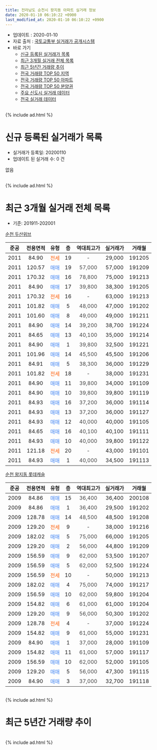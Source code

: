 ```yaml
---
title: 전라남도 순천시 왕지동 아파트 실거래 정보
date: 2020-01-10 06:10:22 +0900
last_modified_at: 2020-01-10 06:10:22 +0900
---
```


* 업데이트 : 2020-01-10
* 자료 출처 : [국토교통부 실거래가 공개시스템](http://rt.molit.go.kr)
* 바로 가기
    * [신규 등록된 실거래가 목록](#신규-등록된-실거래가-목록)
    * [최근 3개월 실거래 전체 목록](#최근-3개월-실거래-전체-목록)
    * [최근 5년간 거래량 추이](#최근-5년간-거래량-추이)
    * [전국 거래량 TOP 50 지역](https://inasie.github.io/apt-trade-info/최근-3개월-전국에서-가장-거래가-많이-발생한-지역)
    * [전국 거래량 TOP 50 아파트](https://inasie.github.io/apt-trade-info/최근-3개월-전국에서-가장-거래가-많이-발생한-아파트)
    * [전국 거래량 TOP 50 분양권](https://inasie.github.io/apt-trade-info/최근-3개월-전국에서-가장-거래가-많이-발생한-분양권)
    * [주요 신도시 실거래 데이터](https://inasie.github.io/apt-trade-info/주요-신도시)
    * [전국 실거래 데이터](https://inasie.github.io/apt-trade-info/전국)
<br>
{% include ad.html %}
<br>

# 신규 등록된 실거래가 목록
* 실거래가 등록일: 20200110
* 업데이트 된 실거래 수: 0 건

없음

<br>
{% include ad.html %}
<br>

# 최근 3개월 실거래 전체 목록
* 기준: 201911-202001


[순천 두산위브](https://search.naver.com/search.naver?query=%EC%A0%84%EB%9D%BC%EB%82%A8%EB%8F%84+%EC%88%9C%EC%B2%9C%EC%8B%9C+%EC%99%95%EC%A7%80%EB%8F%99+%EC%88%9C%EC%B2%9C+%EB%91%90%EC%82%B0%EC%9C%84%EB%B8%8C)

|준공|전용면적|유형|층|역대최고가|실거래가|거래월|
|:---:|:---:|:---:|:---:|:---:|:---:|:---:|
|2011|84.90|<span style="color:#ff5a00">전세</span>|19|<span style="color:#444444">-</span>|29,000|191205|
|2011|120.57|<span style="color:#4285f3">매매</span>|19|<span style="color:#444444">57,000</span>|57,000|191209|
|2011|170.32|<span style="color:#4285f3">매매</span>|16|<span style="color:#444444">78,800</span>|75,000|191213|
|2011|84.90|<span style="color:#4285f3">매매</span>|17|<span style="color:#444444">39,800</span>|38,300|191205|
|2011|170.32|<span style="color:#ff5a00">전세</span>|16|<span style="color:#444444">-</span>|63,000|191213|
|2011|101.82|<span style="color:#4285f3">매매</span>|5|<span style="color:#444444">48,000</span>|47,000|191202|
|2011|101.60|<span style="color:#4285f3">매매</span>|8|<span style="color:#444444">49,000</span>|49,000|191211|
|2011|84.90|<span style="color:#4285f3">매매</span>|14|<span style="color:#444444">39,200</span>|38,700|191224|
|2011|84.65|<span style="color:#4285f3">매매</span>|13|<span style="color:#444444">40,100</span>|35,000|191214|
|2011|84.90|<span style="color:#4285f3">매매</span>|1|<span style="color:#444444">39,800</span>|32,500|191221|
|2011|101.96|<span style="color:#4285f3">매매</span>|14|<span style="color:#444444">45,500</span>|45,500|191206|
|2011|84.91|<span style="color:#4285f3">매매</span>|5|<span style="color:#444444">38,300</span>|36,000|191229|
|2011|101.82|<span style="color:#ff5a00">전세</span>|18|<span style="color:#444444">-</span>|38,000|191231|
|2011|84.90|<span style="color:#4285f3">매매</span>|11|<span style="color:#444444">39,800</span>|34,000|191109|
|2011|84.90|<span style="color:#4285f3">매매</span>|10|<span style="color:#444444">39,800</span>|39,800|191119|
|2011|84.93|<span style="color:#4285f3">매매</span>|16|<span style="color:#444444">37,200</span>|36,000|191114|
|2011|84.93|<span style="color:#4285f3">매매</span>|13|<span style="color:#444444">37,200</span>|36,000|191127|
|2011|84.93|<span style="color:#4285f3">매매</span>|12|<span style="color:#444444">40,000</span>|40,000|191105|
|2011|84.65|<span style="color:#4285f3">매매</span>|16|<span style="color:#444444">40,100</span>|40,100|191111|
|2011|84.93|<span style="color:#4285f3">매매</span>|10|<span style="color:#444444">40,000</span>|39,800|191122|
|2011|121.18|<span style="color:#ff5a00">전세</span>|20|<span style="color:#444444">-</span>|43,000|191101|
|2011|84.93|<span style="color:#4285f3">매매</span>|1|<span style="color:#444444">40,000</span>|34,500|191113|

[순천 왕지동 롯데캐슬](https://search.naver.com/search.naver?query=%EC%A0%84%EB%9D%BC%EB%82%A8%EB%8F%84+%EC%88%9C%EC%B2%9C%EC%8B%9C+%EC%99%95%EC%A7%80%EB%8F%99+%EC%88%9C%EC%B2%9C+%EC%99%95%EC%A7%80%EB%8F%99+%EB%A1%AF%EB%8D%B0%EC%BA%90%EC%8A%AC)

|준공|전용면적|유형|층|역대최고가|실거래가|거래월|
|:---:|:---:|:---:|:---:|:---:|:---:|:---:|
|2009|84.86|<span style="color:#4285f3">매매</span>|15|<span style="color:#444444">36,400</span>|36,400|200108|
|2009|84.86|<span style="color:#4285f3">매매</span>|1|<span style="color:#444444">36,400</span>|29,500|191202|
|2009|128.78|<span style="color:#4285f3">매매</span>|14|<span style="color:#444444">48,500</span>|48,500|191208|
|2009|129.20|<span style="color:#ff5a00">전세</span>|9|<span style="color:#444444">-</span>|38,000|191216|
|2009|182.02|<span style="color:#4285f3">매매</span>|5|<span style="color:#444444">75,000</span>|66,000|191205|
|2009|129.20|<span style="color:#4285f3">매매</span>|2|<span style="color:#444444">56,000</span>|44,800|191209|
|2009|156.59|<span style="color:#4285f3">매매</span>|9|<span style="color:#444444">62,000</span>|53,500|191207|
|2009|156.59|<span style="color:#4285f3">매매</span>|5|<span style="color:#444444">62,000</span>|52,500|191224|
|2009|156.59|<span style="color:#ff5a00">전세</span>|10|<span style="color:#444444">-</span>|50,000|191213|
|2009|182.02|<span style="color:#4285f3">매매</span>|4|<span style="color:#444444">75,000</span>|74,000|191217|
|2009|156.59|<span style="color:#4285f3">매매</span>|10|<span style="color:#444444">62,000</span>|59,800|191204|
|2009|154.82|<span style="color:#4285f3">매매</span>|6|<span style="color:#444444">61,000</span>|61,000|191204|
|2009|129.20|<span style="color:#4285f3">매매</span>|9|<span style="color:#444444">56,000</span>|50,300|191202|
|2009|128.78|<span style="color:#ff5a00">전세</span>|4|<span style="color:#444444">-</span>|37,000|191224|
|2009|154.82|<span style="color:#4285f3">매매</span>|9|<span style="color:#444444">61,000</span>|55,000|191231|
|2009|84.90|<span style="color:#4285f3">매매</span>|1|<span style="color:#444444">37,000</span>|28,000|191109|
|2009|154.82|<span style="color:#4285f3">매매</span>|11|<span style="color:#444444">61,000</span>|57,000|191117|
|2009|156.59|<span style="color:#4285f3">매매</span>|10|<span style="color:#444444">62,000</span>|52,000|191105|
|2009|129.20|<span style="color:#4285f3">매매</span>|5|<span style="color:#444444">56,000</span>|47,300|191115|
|2009|84.90|<span style="color:#4285f3">매매</span>|3|<span style="color:#444444">37,000</span>|32,700|191118|


<br>
{% include ad.html %}
<br>

# 최근 5년간 거래량 추이


<div style="width:100%;">
    <canvas id="deal_progress" height="200"></canvas>
</div>

<script>
new Chart(document.getElementById("deal_progress"), {
    type: 'line',
    data: {
        labels: ['201501','201502','201503','201504','201505','201506','201507','201508','201509','201510','201511','201512','201601','201602','201603','201604','201605','201606','201607','201608','201609','201610','201611','201612','201701','201702','201703','201704','201705','201706','201707','201708','201709','201710','201711','201712','201801','201802','201803','201804','201805','201806','201807','201808','201809','201810','201811','201812','201901','201902','201903','201904','201905','201906','201907','201908','201909','201910','201911','201912','202001'],
        datasets: [{
            label: '매매',
            pointRadius: 1,
            data: [22, 17, 21, 24, 24, 23, 29, 25, 41, 36, 37, 33, 26, 22, 38, 36, 38, 33, 37, 40, 24, 35, 23, 20, 11, 21, 25, 17, 18, 18, 19, 20, 20, 20, 15, 17, 19, 19, 17, 15, 11, 10, 8, 18, 16, 17, 9, 18, 22, 8, 10, 9, 16, 10, 19, 19, 8, 8, 13, 21, 1],
            borderColor: "rgba(255, 201, 14, 1)",
            backgroundColor: "rgba(255, 201, 14, 0.5)",
            fill: false,
            lineTension: 0
        },{
            label: '전월세',
            pointRadius: 1,
            data: [16, 18, 12, 4, 3, 5, 4, 2, 4, 5, 2, 6, 5, 4, 6, 4, 3, 7, 4, 5, 6, 6, 5, 6, 6, 8, 8, 2, 7, 3, 5, 3, 9, 7, 8, 5, 7, 8, 12, 5, 7, 3, 6, 6, 9, 4, 7, 7, 8, 9, 7, 7, 5, 2, 8, 7, 5, 3, 1, 6, 0],
            borderColor: "rgba(0, 141, 185, 1)",
            backgroundColor: "rgba(0, 141, 185, 0.5)",
            fill: false,
            lineTension: 0
        }
        ]
    },
    options: {
        responsive: true,
        title: {
            display: false
        },
        tooltips: {
            mode: 'index',
            intersect: false
        },
        hover: {
            mode: 'nearest',
            intersect: true
        },
        scales: {
            xAxes: [{
                display: true,
                scaleLabel: {
                    display: true,
                    labelString: '년/월'
                }
            }],
            yAxes: [{
                display: true,
                ticks: {
                    suggestedMin: 0,
                },
                scaleLabel: {
                    display: true,
                    labelString: '실거래 수'
                }
            }]
        }
    }
});

</script>


<br>
{% include ad.html %}
<br>

